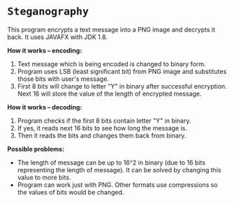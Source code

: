 # `Steganography`

This program encrypts a text message into a PNG image and decrypts it back. It uses JAVAFX with JDK 1.8.

**How it works – encoding:**

1. Text message which is being encoded is changed to binary form.
2. Program uses LSB (least significant bit) from PNG image and
substitutes those bits with user's message.
3. First 8 bits will change to letter "Y" in binary after successful
 encryption. Next 16 will store the value of the length of encrypted
 message.

 **How it works – decoding:**

1. Program checks if the first 8 bits contain letter "Y" in binary.
2. If yes, it reads next 16 bits to see how long the message is.
3. Then it reads the bits and changes them back from binary.

**Possible problems:**

- The length of message can be up to 16^2 in binary (due to 16 bits representing the
length of message). It can be solved by changing this value to more bits.
- Program can work just with PNG. Other formats use compressions so the
values of bits would be changed.
